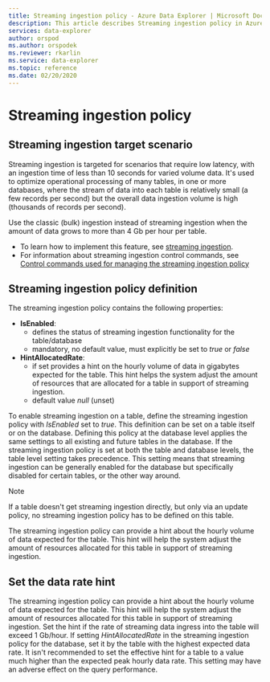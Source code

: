 ```yaml
---
title: Streaming ingestion policy - Azure Data Explorer | Microsoft Docs
description: This article describes Streaming ingestion policy in Azure Data Explorer.
services: data-explorer
author: orspod
ms.author: orspodek
ms.reviewer: rkarlin
ms.service: data-explorer
ms.topic: reference
ms.date: 02/20/2020
---
```

# Streaming ingestion policy

## Streaming ingestion target scenario

Streaming ingestion is targeted for scenarios that require low latency, with an ingestion time of less than 10 seconds for varied volume data. It's used to optimize operational processing of many tables, in one or more databases, where the stream of data into each table is relatively small (a few records per second) but the overall data ingestion volume is high (thousands of records per second).

Use the classic (bulk) ingestion instead of streaming ingestion when the amount of data grows to more than 4 Gb per hour per table. 

* To learn how to implement this feature, see [streaming ingestion](../../ingest-data-streaming.md).
* For information about streaming ingestion control commands, see [Control commands used for managing the streaming ingestion policy](streamingingestion-policy.md)
 
## Streaming ingestion policy definition

The streaming ingestion policy contains the following properties:

* **IsEnabled**:
  * defines the status of streaming ingestion functionality for the table/database
  * mandatory, no default value, must explicitly be set to *true* or *false*
* **HintAllocatedRate**:
  * if set provides a hint on the hourly volume of data in gigabytes expected for the table. This hint helps the system adjust the amount of resources that are allocated for a table in support of streaming ingestion.
  * default value *null* (unset)

To enable streaming ingestion on a table, define the streaming ingestion policy with *IsEnabled* set to *true*. This definition can be set on a table itself or on the database.
Defining this policy at the database level applies the same settings to all existing and future tables in the database. If the streaming ingestion policy is set at both the table and database levels, the table level setting takes precedence. This setting means that streaming ingestion can be generally enabled for the database but specifically disabled for certain tables, or the other way around.

> [!NOTE]
> If a table doesn't get streaming ingestion directly, but only via an update policy, no streaming ingestion policy has to be defined on this table.

The streaming ingestion policy can provide a hint about the hourly volume of data expected for the table. This hint will help the system adjust the amount of resources allocated for this table in support of streaming ingestion.

## Set the data rate hint
The streaming ingestion policy can provide a hint about the hourly volume of data expected for the table. This hint will help the system adjust the amount of resources allocated for this table in support of streaming ingestion.
Set the hint if the rate of streaming data ingress into the table will exceed 1 Gb/hour.
If setting _HintAllocatedRate_ in the streaming ingestion policy for the database, set it by the table with the highest expected data rate. It isn't recommended to set the effective hint for a table to a value much higher than the expected peak hourly data rate. This setting may have an adverse effect on the query performance.
